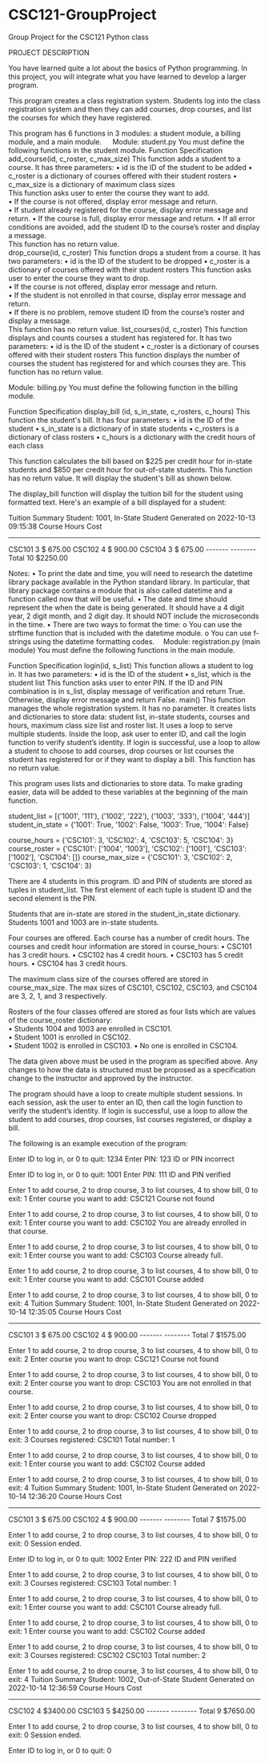 # CSC121-GroupProject
Group Project for the CSC121 Python class

PROJECT DESCRIPTION

You have learned quite a lot about the basics of Python programming.  In this project, you will integrate what you have learned to develop a larger program.

This program creates a class registration system.  Students log into the class registration system and then they can add courses, drop courses, and list the courses for which they have registered.

This program has 6 functions in 3 modules: a student module, a billing module, and a main module.
 
Module: student.py
You must define the following functions in the student module.
Function	Specification
add_course(id, c_roster, c_max_size)	This function adds a student to a course.  It has three parameters: 
•	id is the ID of the student to be added
•	c_roster is a dictionary of courses offered with their student rosters
•	c_max_size is a dictionary of maximum class sizes  
This function asks user to enter the course they want to add.  
•	If the course is not offered, display error message and return.  
•	If student already registered for the course, display error message and return. 
•	If the course is full, display error message and return. 
•	If all error conditions are avoided, add the student ID to the course’s roster and display a message.  
This function has no return value.  
drop_course(id, c_roster)	This function drops a student from a course.  It has two parameters: 
•	id is the ID of the student to be dropped 
•	c_roster is a dictionary of courses offered with their student rosters
This function asks user to enter the course they want to drop.  
•	If the course is not offered, display error message and return.  
•	If the student is not enrolled in that course, display error message and return.  
•	If there is no problem, remove student ID from the course’s roster and display a message.  
This function has no return value.
list_courses(id, c_roster)	This function displays and counts courses a student has registered for.  It has two parameters: 
•	id is the ID of the student
•	c_roster is a dictionary of courses offered with their student rosters
This function displays the number of courses the student has registered for and which courses they are.  This function has no return value.

Module: billing.py
You must define the following function in the billing module.

Function	Specification
display_bill (id, s_in_state, c_rosters, c_hours)	This function the student's bill.  It has four parameters: 
•	id is the ID of the student 
•	s_in_state is a dictionary of in state students
•	c_rosters is a dictionary of class rosters
•	c_hours is a dictionary with the credit hours of each class 

This function calculates the bill based on $225 per credit hour for in-state students and $850 per credit hour for out-of-state students. This function has no return value. It will display the student's bill as shown below.


The display_bill function will display the tuition bill for the student using formatted text. Here's an example of a bill displayed for a student:

Tuition Summary
Student: 1001, In-State Student
Generated on 2022-10-13 09:15:38
Course    Hours    Cost  
------    -----  --------
CSC101        3  $ 675.00
CSC102        4  $ 900.00
CSC104        3  $ 675.00
        -------  --------
Total        10  $2250.00

Notes:
•	To print the date and time, you will need to research the datetime library package available in the Python standard library. In particular, that library package contains a module that is also called datetime and a function called now that will be useful.
•	The date and time should represent the when the date is being generated. It should have a 4 digit year, 2 digit month, and 2 digit day. It should NOT include the microseconds in the time.
•	There are two ways to format the time:
o	You can use the strftime function that is included with the datetime module.
o	You can use f-strings using the datetime formatting codes. 
Module: registration.py (main module)
You must define the following functions in the main module.

Function	Specification
login(id, s_list)	This function allows a student to log in.  It has two parameters: 
•	id is the ID of the student
•	s_list, which is the student list
This function asks user to enter PIN. If the ID and PIN combination is in s_list, display message of verification and return True.  Otherwise, display error message and return False.
main()	This function manages the whole registration system.  It has no parameter.  It creates lists and dictionaries to store data: student list, in-state students, courses and hours, maximum class size list and roster list.  It uses a loop to serve multiple students.  Inside the loop, ask user to enter ID, and call the login function to verify student’s identity.  If login is successful, use a loop to allow a student to choose to add courses, drop courses or list courses the student has registered for or if they want to display a bill. This function has no return value.


This program uses lists and dictionaries to store data. To make grading easier, data will be added to these variables at the beginning of the main function.

student_list = [('1001', '111'), ('1002', '222'),
				('1003', '333'), ('1004', '444')]
student_in_state = {'1001': True,
			 '1002': False,
			 '1003': True,
			 '1004': False}

course_hours = {'CSC101': 3, 'CSC102': 4, 'CSC103': 5, 'CSC104': 3}
course_roster = {'CSC101': ['1004', '1003'],
		    'CSC102': ['1001'],
		    'CSC103': ['1002'],
		    'CSC104': []}
course_max_size = {'CSC101': 3, 'CSC102': 2, 'CSC103': 1, 'CSC104': 3}

There are 4 students in this program.  ID and PIN of students are stored as tuples in student_list.  The first element of each tuple is student ID and the second element is the PIN.

Students that are in-state are stored in the student_in_state dictionary. Students 1001 and 1003 are in-state students.

Four courses are offered. Each course has a number of credit hours. The courses and credit hour information are stored in course_hours: 
•	CSC101 has 3 credit hours. 
•	CSC102 has 4 credit hours. 
•	CSC103 has 5 credit hours. 
•	CSC104 has 3 credit hours.

The maximum class size of the courses offered are stored in course_max_size.  The max sizes of CSC101, CSC102, CSC103, and CSC104 are 3, 2, 1, and 3 respectively.

Rosters of the four classes offered are stored as four lists which are values of the course_roster dictionary:  
•	Students 1004 and 1003 are enrolled in CSC101.  
•	Student 1001 is enrolled in CSC102.  
•	Student 1002 is enrolled in CSC103. 
•	No one is enrolled in CSC104.

The data given above must be used in the program as specified above. Any changes to how the data is structured must be proposed as a specification change to the instructor and approved by the instructor.

The program should have a loop to create multiple student sessions.  In each session, ask the user to enter an ID, then call the login function to verify the student’s identity.  If login is successful, use a loop to allow the student to add courses, drop courses, list courses registered, or display a bill.

The following is an example execution of the program:


Enter ID to log in, or 0 to quit: 1234
Enter PIN: 123
ID or PIN incorrect

Enter ID to log in, or 0 to quit: 1001
Enter PIN: 111
ID and PIN verified

Enter 1 to add course, 2 to drop course,
3 to list courses, 4 to show bill, 0 to exit: 1
Enter course you want to add: CSC121
Course not found

Enter 1 to add course, 2 to drop course,
3 to list courses, 4 to show bill, 0 to exit: 1
Enter course you want to add: CSC102
You are already enrolled in that course.

Enter 1 to add course, 2 to drop course,
3 to list courses, 4 to show bill, 0 to exit: 1
Enter course you want to add: CSC103
Course already full.

Enter 1 to add course, 2 to drop course,
3 to list courses, 4 to show bill, 0 to exit: 1
Enter course you want to add: CSC101
Course added

Enter 1 to add course, 2 to drop course,
3 to list courses, 4 to show bill, 0 to exit: 4
Tuition Summary
Student: 1001, In-State Student
Generated on 2022-10-14 12:35:05
Course    Hours    Cost  
------    -----  --------
CSC101        3  $ 675.00
CSC102        4  $ 900.00
        -------  --------
Total         7  $1575.00

Enter 1 to add course, 2 to drop course,
3 to list courses, 4 to show bill, 0 to exit: 2
Enter course you want to drop: CSC121
Course not found

Enter 1 to add course, 2 to drop course,
3 to list courses, 4 to show bill, 0 to exit: 2
Enter course you want to drop: CSC103
You are not enrolled in that course.

Enter 1 to add course, 2 to drop course,
3 to list courses, 4 to show bill, 0 to exit: 2
Enter course you want to drop: CSC102
Course dropped

Enter 1 to add course, 2 to drop course,
3 to list courses, 4 to show bill, 0 to exit: 3
Courses registered:
CSC101
Total number: 1

Enter 1 to add course, 2 to drop course,
3 to list courses, 4 to show bill, 0 to exit: 1
Enter course you want to add: CSC102
Course added

Enter 1 to add course, 2 to drop course,
3 to list courses, 4 to show bill, 0 to exit: 4
Tuition Summary
Student: 1001, In-State Student
Generated on 2022-10-14 12:36:20
Course    Hours    Cost  
------    -----  --------
CSC101        3  $ 675.00
CSC102        4  $ 900.00
        -------  --------
Total         7  $1575.00

Enter 1 to add course, 2 to drop course,
3 to list courses, 4 to show bill, 0 to exit: 0
Session ended.

Enter ID to log in, or 0 to quit: 1002
Enter PIN: 222
ID and PIN verified

Enter 1 to add course, 2 to drop course,
3 to list courses, 4 to show bill, 0 to exit: 3
Courses registered:
CSC103
Total number: 1

Enter 1 to add course, 2 to drop course,
3 to list courses, 4 to show bill, 0 to exit: 1
Enter course you want to add: CSC101
Course already full.

Enter 1 to add course, 2 to drop course,
3 to list courses, 4 to show bill, 0 to exit: 1
Enter course you want to add: CSC102
Course added

Enter 1 to add course, 2 to drop course,
3 to list courses, 4 to show bill, 0 to exit: 3
Courses registered:
CSC102
CSC103
Total number: 2

Enter 1 to add course, 2 to drop course,
3 to list courses, 4 to show bill, 0 to exit: 4
Tuition Summary
Student: 1002, Out-of-State Student
Generated on 2022-10-14 12:36:59
Course    Hours    Cost  
------    -----  --------
CSC102        4  $3400.00
CSC103        5  $4250.00
        -------  --------
Total         9  $7650.00

Enter 1 to add course, 2 to drop course,
3 to list courses, 4 to show bill, 0 to exit: 0
Session ended.

Enter ID to log in, or 0 to quit: 0

